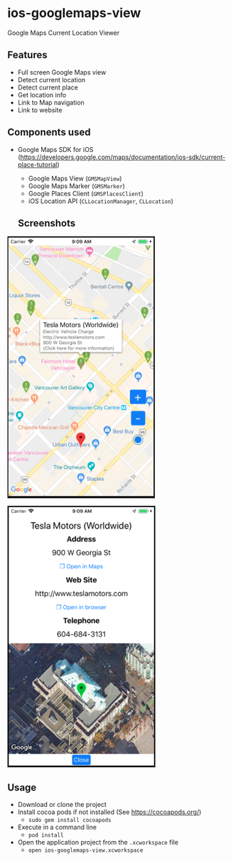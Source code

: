 # ios-googlemaps-view
Google Maps Current Location Viewer


## Features

* Full screen Google Maps view
* Detect current location
* Detect current place
* Get location info
* Link to Map navigation
* Link to website

## Components used

* Google Maps SDK for iOS (https://developers.google.com/maps/documentation/ios-sdk/current-place-tutorial)
  * Google Maps View (`GMSMapView`)
  * Google Maps Marker (`GMSMarker`)
  * Google Places Client (`GMSPlacesClient`)
  * iOS Location API (`CLLocationManager`, `CLLocation`)
  
  ## Screenshots
  
![](screenshots/ev-charge-map.png)

![](screenshots/ev-charge-info.png)


## Usage

* Download or clone the project 
* Install cocoa pods if not installed (See https://cocoapods.org/)
  *  `sudo gem install cocoapods`
* Execute in a command line
  * `pod install`
* Open the application project from the `.xcworkspace` file
  * `open ios-googlemaps-view.xcworkspace`
